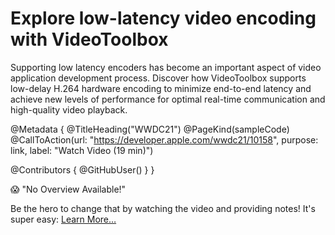 # Explore low-latency video encoding with VideoToolbox

Supporting low latency encoders has become an important aspect of video application development process. Discover how VideoToolbox supports low-delay H.264 hardware encoding to minimize end-to-end latency and achieve new levels of performance for optimal real-time communication and high-quality video playback.

@Metadata {
   @TitleHeading("WWDC21")
   @PageKind(sampleCode)
   @CallToAction(url: "https://developer.apple.com/wwdc21/10158", purpose: link, label: "Watch Video (19 min)")

   @Contributors {
      @GitHubUser(<replace this with your GitHub handle>)
   }
}

😱 "No Overview Available!"

Be the hero to change that by watching the video and providing notes! It's super easy:
 [Learn More…](https://wwdcnotes.com/documentation/wwdcnotes/contributing)
